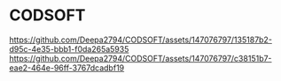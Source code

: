 # CODSOFT
https://github.com/Deepa2794/CODSOFT/assets/147076797/135187b2-d95c-4e35-bbb1-f0da265a5935
https://github.com/Deepa2794/CODSOFT/assets/147076797/c38151b7-eae2-464e-96ff-3767dcadbf19
